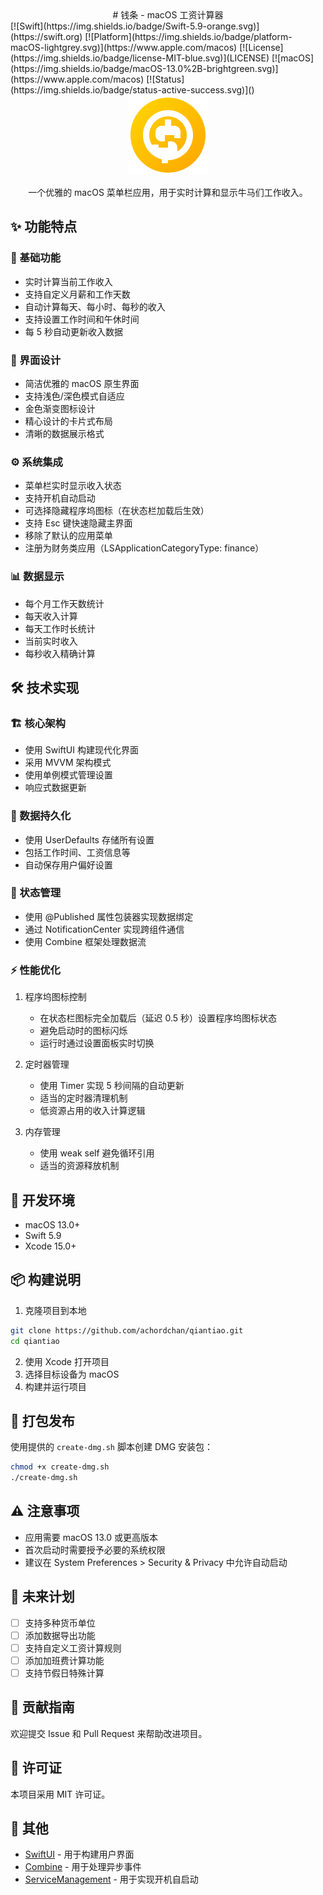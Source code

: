 <div align="center">
  # 钱条 - macOS 工资计算器
</div>
[![Swift](https://img.shields.io/badge/Swift-5.9-orange.svg)](https://swift.org)
[![Platform](https://img.shields.io/badge/platform-macOS-lightgrey.svg)](https://www.apple.com/macos)
[![License](https://img.shields.io/badge/license-MIT-blue.svg)](LICENSE)
[![macOS](https://img.shields.io/badge/macOS-13.0%2B-brightgreen.svg)](https://www.apple.com/macos)
[![Status](https://img.shields.io/badge/status-active-success.svg)]()

<div align="center">
  <img src="icon.svg" width="128" height="128" alt="钱条图标">
  <p>一个优雅的 macOS 菜单栏应用，用于实时计算和显示牛马们工作收入。</p>
</div>

## ✨ 功能特点

### 🚀 基础功能
- 实时计算当前工作收入
- 支持自定义月薪和工作天数
- 自动计算每天、每小时、每秒的收入
- 支持设置工作时间和午休时间
- 每 5 秒自动更新收入数据

### 🎨 界面设计
- 简洁优雅的 macOS 原生界面
- 支持浅色/深色模式自适应
- 金色渐变图标设计
- 精心设计的卡片式布局
- 清晰的数据展示格式

### ⚙️ 系统集成
- 菜单栏实时显示收入状态
- 支持开机自动启动
- 可选择隐藏程序坞图标（在状态栏加载后生效）
- 支持 Esc 键快速隐藏主界面
- 移除了默认的应用菜单
- 注册为财务类应用（LSApplicationCategoryType: finance）

### 📊 数据显示
- 每个月工作天数统计
- 每天收入计算
- 每天工作时长统计
- 当前实时收入
- 每秒收入精确计算

## 🛠 技术实现

### 🏗 核心架构
- 使用 SwiftUI 构建现代化界面
- 采用 MVVM 架构模式
- 使用单例模式管理设置
- 响应式数据更新

### 💾 数据持久化
- 使用 UserDefaults 存储所有设置
- 包括工作时间、工资信息等
- 自动保存用户偏好设置

### 🔄 状态管理
- 使用 @Published 属性包装器实现数据绑定
- 通过 NotificationCenter 实现跨组件通信
- 使用 Combine 框架处理数据流

### ⚡️ 性能优化
1. 程序坞图标控制
   - 在状态栏图标完全加载后（延迟 0.5 秒）设置程序坞图标状态
   - 避免启动时的图标闪烁
   - 运行时通过设置面板实时切换

2. 定时器管理
   - 使用 Timer 实现 5 秒间隔的自动更新
   - 适当的定时器清理机制
   - 低资源占用的收入计算逻辑

3. 内存管理
   - 使用 weak self 避免循环引用
   - 适当的资源释放机制

## 🔧 开发环境
- macOS 13.0+
- Swift 5.9
- Xcode 15.0+

## 📦 构建说明
1. 克隆项目到本地
```bash
git clone https://github.com/achordchan/qiantiao.git
cd qiantiao
```

2. 使用 Xcode 打开项目
3. 选择目标设备为 macOS
4. 构建并运行项目

## 📀 打包发布
使用提供的 `create-dmg.sh` 脚本创建 DMG 安装包：
```bash
chmod +x create-dmg.sh
./create-dmg.sh
```

## ⚠️ 注意事项
- 应用需要 macOS 13.0 或更高版本
- 首次启动时需要授予必要的系统权限
- 建议在 System Preferences > Security & Privacy 中允许自动启动

## 🚀 未来计划
- [ ] 支持多种货币单位
- [ ] 添加数据导出功能
- [ ] 支持自定义工资计算规则
- [ ] 添加加班费计算功能
- [ ] 支持节假日特殊计算

## 🤝 贡献指南
欢迎提交 Issue 和 Pull Request 来帮助改进项目。

## 📄 许可证
本项目采用 MIT 许可证。

## 🙏 其他
- [SwiftUI](https://developer.apple.com/xcode/swiftui/) - 用于构建用户界面
- [Combine](https://developer.apple.com/documentation/combine) - 用于处理异步事件
- [ServiceManagement](https://developer.apple.com/documentation/servicemanagement) - 用于实现开机自启动
